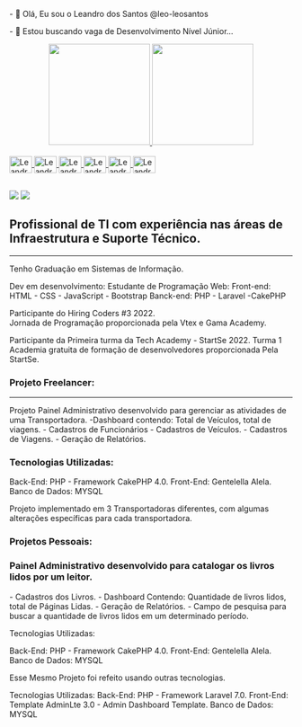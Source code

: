 

<p>
- 👋 Olá, Eu sou o Leandro dos Santos @leo-leosantos
</p>
<p>
- 👀 Estou buscando vaga de Desenvolvimento Nível Júnior...
</p>

<div align="center">
  <a href="https://github.com/leo-leosantos">
  <img height="180em" src="https://github-readme-stats.vercel.app/api?username=leo-leosantos&show_icons=true&theme=dracula&include_all_commits=true&count_private=true"/>
  <img height="180em" src="https://github-readme-stats.vercel.app/api/top-langs/?username=leo-leosantos&layout=compact&langs_count=7&theme=dracula"/>
</div>
<div style="display: inline_block"><br>
  <img align="center" alt="Leandro-Js" height="30" width="40" src="https://cdn.jsdelivr.net/gh/devicons/devicon/icons/javascript/javascript-original.svg">
  <img align="center" alt="Leandro-PHP" height="30" width="40" src="https://cdn.jsdelivr.net/gh/devicons/devicon/icons/php/php-original.svg">
  <img align="center" alt="Leandro-Laravel" height="30" width="40" src="https://cdn.jsdelivr.net/gh/devicons/devicon/icons/laravel/laravel-plain-wordmark.svg">
  <img align="center" alt="Leandro-HTML" height="30" width="40" src="https://cdn.jsdelivr.net/gh/devicons/devicon/icons/html5/html5-original.svg" >
  <img align="center" alt="Leandro-CSS" height="30" width="40" src="https://cdn.jsdelivr.net/gh/devicons/devicon/icons/css3/css3-original.svg" >
  <img align="center" alt="Leandro-Boostrap" height="30" width="40" src="https://cdn.jsdelivr.net/gh/devicons/devicon/icons/bootstrap/bootstrap-original.svg" >

</div>
</br>
<div> 


  <a href = "mailto:lds.leosantos@gmail.com"><img src="https://img.shields.io/badge/-Gmail-%23333?style=for-the-badge&logo=gmail&logoColor=white" target="_blank"></a>
  <a href="https://www.linkedin.com/in/leandro-dos-santos-35644790/" target="_blank"><img src="https://img.shields.io/badge/-LinkedIn-%230077B5?style=for-the-badge&logo=linkedin&logoColor=white" target="_blank"></a> 
 
 
</div>

<div>


<h2>Profissional de TI com  experiência nas áreas de Infraestrutura e Suporte Técnico.</h2>
<hr>
Tenho Graduação em Sistemas de Informação.

Dev em desenvolvimento: Estudante de Programação Web: 
Front-end:  HTML - CSS - JavaScript  - Bootstrap
Banck-end: PHP - Laravel -CakePHP 

Participante do Hiring Coders #3 2022.  
Jornada de Programação proporcionada pela Vtex  e Gama Academy.

Participante da Primeira turma da Tech Academy - StartSe 2022. Turma 1
Academia gratuita de formação de desenvolvedores proporcionada Pela StartSe.






<h3>Projeto Freelancer:</h3>
<hr>
Projeto Painel Administrativo desenvolvido para gerenciar as atividades de uma Transportadora.
-Dashboard contendo: Total de Veículos, total de viagens.
- Cadastros de Funcionários
- Cadastros de Veículos.
- Cadastros de Viagens.
- Geração de Relatórios.

<h3>Tecnologias Utilizadas:</h3>

Back-End: PHP - Framework CakePHP 4.0.
Front-End: Gentelella Alela.
Banco de Dados: MYSQL

Projeto implementado em 3 Transportadoras diferentes, com algumas alterações específicas para cada transportadora.

<h3>Projetos Pessoais:</h3>

<h3>Painel Administrativo desenvolvido para catalogar os livros lidos por um leitor.</h3>
 - Cadastros dos Livros.
- Dashboard Contendo: Quantidade de livros lidos, total de Páginas Lidas.
- Geração de Relatórios.
- Campo de pesquisa para buscar a quantidade de livros lidos em um determinado período.

Tecnologias Utilizadas:

Back-End: PHP - Framework CakePHP 4.0.
Front-End: Gentelella Alela.
Banco de Dados: MYSQL

Esse Mesmo Projeto foi refeito usando outras tecnologias.


Tecnologias Utilizadas:
Back-End: PHP - Framework Laravel 7.0.
Front-End: Template AdminLte 3.0 - Admin Dashboard Template.
Banco de Dados: MYSQL

</div>

